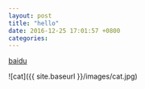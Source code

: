 ```yaml
---
layout: post
title: "hello"
date: 2016-12-25 17:01:57 +0800
categories:
---
```

[baidu](http://www.baidu.com)

![cat]({{ site.baseurl }}/images/cat.jpg)